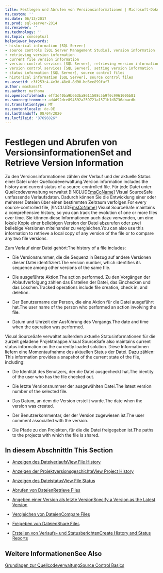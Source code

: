 ```yaml
---
title: Festlegen und Abrufen von Versionsinformationen | Microsoft-Dokumentation
ms.custom: ''
ms.date: 06/13/2017
ms.prod: sql-server-2014
ms.reviewer: ''
ms.technology: ''
ms.topic: conceptual
helpviewer_keywords:
- historical information [SQL Server]
- source controls [SQL Server Management Studio], version information
- retrieving version information
- current file version information
- version control services [SQL Server], retrieving version information
- version control services [SQL Server], setting version information
- status information [SQL Server], source control files
- historical information [SQL Server], source control files
ms.assetid: c3f253c4-4e3d-48e8-8d90-bd6ee899faf7
author: mashamsft
ms.author: mathoma
ms.openlocfilehash: eff3d40ba9b663ba8611508c5b9f0c9961005b81
ms.sourcegitcommit: ad4d92dce894592a259721a1571b1d8736abacdb
ms.translationtype: MT
ms.contentlocale: de-DE
ms.lasthandoff: 08/04/2020
ms.locfileid: "87696026"
---
```

# <a name="set-and-retrieve-version-information"></a><span data-ttu-id="11db5-102">Festlegen und Abrufen von Versionsinformationen</span><span class="sxs-lookup"><span data-stu-id="11db5-102">Set and Retrieve Version Information</span></span>
  <span data-ttu-id="11db5-103">Zu den Versionsinformationen zählen der Verlauf und der aktuelle Status einer Datei unter Quellcodeverwaltung.</span><span class="sxs-lookup"><span data-stu-id="11db5-103">Version information includes the history and current status of a source-controlled file.</span></span> <span data-ttu-id="11db5-104">Für jede Datei unter Quellcodeverwaltung verwaltet [!INCLUDE[msCoName](../includes/msconame-md.md)] Visual SourceSafe umfassende Verlaufsdaten. Dadurch können Sie die Entwicklung einer oder mehrerer Dateien über einen bestimmten Zeitraum verfolgen.</span><span class="sxs-lookup"><span data-stu-id="11db5-104">For every source-controlled file, [!INCLUDE[msCoName](../includes/msconame-md.md)] Visual SourceSafe maintains a comprehensive history, so you can track the evolution of one or more files over time.</span></span> <span data-ttu-id="11db5-105">Sie können diese Informationen auch dazu verwenden, um eine lokale Kopie einer beliebigen Version der Datei abzurufen oder zwei beliebige Versionen miteinander zu vergleichen.</span><span class="sxs-lookup"><span data-stu-id="11db5-105">You can also use this information to retrieve a local copy of any version of the file or to compare any two file versions.</span></span>  
  
 <span data-ttu-id="11db5-106">Zum Verlauf einer Datei gehört:</span><span class="sxs-lookup"><span data-stu-id="11db5-106">The history of a file includes:</span></span>  
  
-   <span data-ttu-id="11db5-107">Die Versionsnummer, die die Sequenz in Bezug auf andere Versionen dieser Datei identifiziert.</span><span class="sxs-lookup"><span data-stu-id="11db5-107">The version number, which identifies its sequence among other versions of the same file.</span></span>  
  
-   <span data-ttu-id="11db5-108">Die ausgeführte Aktion.</span><span class="sxs-lookup"><span data-stu-id="11db5-108">The action performed.</span></span> <span data-ttu-id="11db5-109">Zu den Vorgängen der Ablaufverfolgung zählen das Erstellen der Datei, das Einchecken und das Löschen.</span><span class="sxs-lookup"><span data-stu-id="11db5-109">Tracked operations include file creation, check in, and deletion.</span></span>  
  
-   <span data-ttu-id="11db5-110">Der Benutzername der Person, die eine Aktion für die Datei ausgeführt hat.</span><span class="sxs-lookup"><span data-stu-id="11db5-110">The user name of the person who performed an action involving the file.</span></span>  
  
-   <span data-ttu-id="11db5-111">Datum und Uhrzeit der Ausführung des Vorgangs.</span><span class="sxs-lookup"><span data-stu-id="11db5-111">The date and time when the operation was performed.</span></span>  
  
 <span data-ttu-id="11db5-112">Visual SourceSafe verwaltet außerdem aktuelle Statusinformationen für die zurzeit geladene Projektmappe.</span><span class="sxs-lookup"><span data-stu-id="11db5-112">Visual SourceSafe also maintains current status information on the currently loaded solution.</span></span> <span data-ttu-id="11db5-113">Diese Informationen liefern eine Momentaufnahme des aktuellen Status der Datei. Dazu zählen:  </span><span class="sxs-lookup"><span data-stu-id="11db5-113">This information provides a snapshot of the current state of the file, including:</span></span>  
  
-   <span data-ttu-id="11db5-114">Die Identität des Benutzers, der die Datei ausgecheckt hat.</span><span class="sxs-lookup"><span data-stu-id="11db5-114">The identity of the user who has the file checked out.</span></span>  
  
-   <span data-ttu-id="11db5-115">Die letzte Versionsnummer der ausgewählten Datei.</span><span class="sxs-lookup"><span data-stu-id="11db5-115">The latest version number of the selected file.</span></span>  
  
-   <span data-ttu-id="11db5-116">Das Datum, an dem die Version erstellt wurde.</span><span class="sxs-lookup"><span data-stu-id="11db5-116">The date when the version was created.</span></span>  
  
-   <span data-ttu-id="11db5-117">Der Benutzerkommentar, der der Version zugewiesen ist.</span><span class="sxs-lookup"><span data-stu-id="11db5-117">The user comment associated with the version.</span></span>  
  
-   <span data-ttu-id="11db5-118">Die Pfade zu den Projekten, für die die Datei freigegeben ist.</span><span class="sxs-lookup"><span data-stu-id="11db5-118">The paths to the projects with which the file is shared.</span></span>  
  
## <a name="in-this-section"></a><span data-ttu-id="11db5-119">In diesem Abschnitt</span><span class="sxs-lookup"><span data-stu-id="11db5-119">In This Section</span></span>  
  
-   [<span data-ttu-id="11db5-120">Anzeigen des Dateiverlaufs</span><span class="sxs-lookup"><span data-stu-id="11db5-120">View File History</span></span>](../../2014/database-engine/view-file-history.md)  
  
-   [<span data-ttu-id="11db5-121">Anzeigen der Projektversionsgeschichte</span><span class="sxs-lookup"><span data-stu-id="11db5-121">View Project History</span></span>](../../2014/database-engine/view-project-history.md)  
  
-   [<span data-ttu-id="11db5-122">Anzeigen des Dateistatus</span><span class="sxs-lookup"><span data-stu-id="11db5-122">View File Status</span></span>](../../2014/database-engine/view-file-status.md)  
  
-   [<span data-ttu-id="11db5-123">Abrufen von Dateien</span><span class="sxs-lookup"><span data-stu-id="11db5-123">Retrieve Files</span></span>](../../2014/database-engine/retrieve-files.md)  
  
-   [<span data-ttu-id="11db5-124">Angeben einer Version als letzte Version</span><span class="sxs-lookup"><span data-stu-id="11db5-124">Specify a Version as the Latest Version</span></span>](../../2014/database-engine/specify-a-version-as-the-latest-version.md)  
  
-   [<span data-ttu-id="11db5-125">Vergleichen von Dateien</span><span class="sxs-lookup"><span data-stu-id="11db5-125">Compare Files</span></span>](../../2014/database-engine/compare-files.md)  
  
-   [<span data-ttu-id="11db5-126">Freigeben von Dateien</span><span class="sxs-lookup"><span data-stu-id="11db5-126">Share Files</span></span>](../../2014/database-engine/share-files.md)  
  
-   [<span data-ttu-id="11db5-127">Erstellen von Verlaufs- und Statusberichten</span><span class="sxs-lookup"><span data-stu-id="11db5-127">Create History and Status Reports</span></span>](../../2014/database-engine/create-history-and-status-reports.md)  
  
## <a name="see-also"></a><span data-ttu-id="11db5-128">Weitere Informationen</span><span class="sxs-lookup"><span data-stu-id="11db5-128">See Also</span></span>  
 [<span data-ttu-id="11db5-129">Grundlagen zur Quellcodeverwaltung</span><span class="sxs-lookup"><span data-stu-id="11db5-129">Source Control Basics</span></span>](../../2014/database-engine/source-control-basics.md)  
  
  
